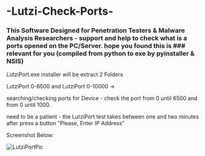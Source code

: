 # -Lutzi-Check-Ports-
### This Software Designed for Penetration Testers &amp; Malware Analysis Researchers - support and help to check what is a ports opened on the PC/Server. hope you found this is ### relevant for you (compiled from python to exe by pyinstaller &amp; NSIS)

LutziPort.exe installer will be extract 2 Folders 

LutziPort 0-6500 and LutziPort 0-10000 -> 

searching/checking ports for Device - check the port from 0 until 6500 and from 0 until 1000.

need to be a patient - the LutziPort test takes between one and two minutes after press a button "Please, Enter IP Address"

Screenshot Below:


![LutziPortPic](https://user-images.githubusercontent.com/45577616/123691888-6ea49900-d856-11eb-88ec-21167a409f79.png)
